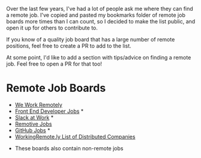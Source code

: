 Over the last few years, I've had a lot of people ask me where they can find a remote job. I've copied and pasted my bookmarks folder of remote job boards more times than I can count, so I decided to make the list public, and open it up for others to contribute to.

If you know of a quality job board that has a large number of remote positions, feel free to create a PR to add to the list.

At some point, I'd like to add a section with tips/advice on finding a remote job. Feel free to open a PR for that too!

# Remote Job Boards
- [We Work Remotely](https://weworkremotely.com/)
- [Front End Developer Jobs](http://frontenddeveloperjob.com/) *
- [Slack at Work](http://slackatwork.com/) *
- [Remotive Jobs](http://jobs.remotive.io/)
- [GitHub Jobs](https://jobs.github.com/positions?description=remote&location=) *
- [WorkingRemote.ly List of Distributed Companies](http://workingremote.ly/leaders/distributed-companies/)

* These boards also contain non-remote jobs

